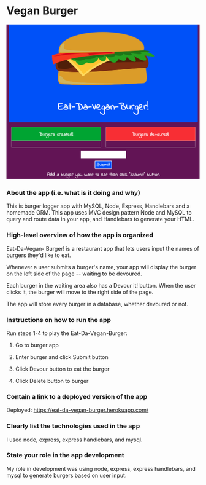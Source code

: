 # Vegan Burger
![Vegan Burger](public/assets/image/veganburger.png)

### About the app (i.e. what is it doing and why)
 This is burger logger app with MySQL, Node, Express, Handlebars and a homemade ORM. This app uses MVC design pattern Node and MySQL to query and route data in your app, and Handlebars to generate your HTML.

### High-level overview of how the app is organized

Eat-Da-Vegan- Burger! is a restaurant app that lets users input the names of burgers they'd like to eat.

Whenever a user submits a burger's name, your app will display the burger on the left side of the page -- waiting to be devoured.

Each burger in the waiting area also has a Devour it! button. When the user clicks it, the burger will move to the right side of the page.

The app will store every burger in a database, whether devoured or not.

### Instructions on how to run the app

Run steps 1-4 to play the Eat-Da-Vegan-Burger:

1. Go to burger app

2. Enter burger and click Submit button

3. Click Devour button to eat the burger

4. Click Delete button to burger

### Contain a link to a deployed version of the app

Deployed: https://eat-da-vegan-burger.herokuapp.com/

### Clearly list the technologies used in the app

I used node, express, express handlebars, and mysql.

### State your role in the app development

My role in development was using node, express, express handlebars, and mysql to generate burgers based on user input.  

